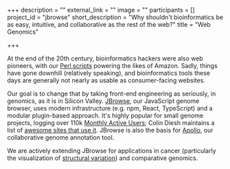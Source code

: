 +++
description = ""
external_link = ""
image = ""
participants = []
project_id = "jbrowse"
short_description = "Why shouldn't bioinformatics be as easy, intuitive, and collaborative as the rest of the web?"
title = "Web Genomics"

+++

At the end of the 20th century, bioinformatics hackers were also web pioneers,
with our [Perl scripts](https://en.wikipedia.org/wiki/CGI.pm) powering the likes of Amazon.
Sadly, things have gone downhill (relatively speaking), and bioinformatics tools these days are generally not nearly as usable as consumer-facing websites.

Our goal is to change that by taking front-end engineering as seriously, in genomics, as it is in Silicon Valley.
[JBrowse](http://jbrowse.org/), our JavaScript genome browser, uses modern infrastructure (e.g. npm, React, TypeScript) and a modular plugin-based approach.
It's highly popular for small genome projects, logging over 110k [Monthly Active Users](https://en.wikipedia.org/wiki/Active_users);
Colin Diesh maintains a list of [awesome sites that use it](https://github.com/cmdcolin/awesome-jbrowse).
JBrowse is also the basis for [Apollo](http://genomearchitect.org/), our collaborative genome annotation tool.

We are actively extending JBrowse for applications in cancer (particularly the visualization of [structural variation](https://en.wikipedia.org/wiki/Structural_variation))
and comparative genomics.
